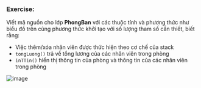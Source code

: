 ### Exercise:
Viết mã nguồn cho lớp **PhongBan** với các thuộc tính và phương thức như biểu đồ
trên cùng phương thức khởi tạo với số lượng tham số cần thiết, biết rằng:
- Việc thêm/xóa nhân viên được thức hiện theo cơ chế của stack
- `tongLuong()` trả về tổng lương của các nhân viên trong phòng
- `inTTin()` hiển thị thông tin của phòng và thông tin của các nhân viên trong phòng

![image](https://github.com/user-attachments/assets/7e7ac5a9-8eb2-47a7-918d-49c7accd94c1)
